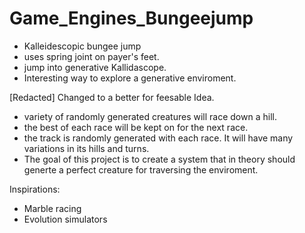 # Game_Engines_Bungeejump

- Kalleidescopic bungee jump
- uses spring joint on payer's feet.
- jump into generative Kallidascope.
- Interesting way to explore a generative enviroment.





[Redacted] Changed to a better for feesable Idea.
- variety of randomly generated creatures will race down a hill. 
- the best of each race will be kept on for the next race. 
- the track is randomly generated with each race. It will have many variations in its hills and turns. 
- The goal of this project is to create a system that in theory should generte a perfect creature for traversing the enviroment.

Inspirations:

- Marble racing
- Evolution simulators


